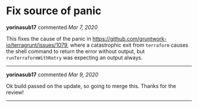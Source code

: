 # Fix source of panic

**yorinasub17** commented *Mar 7, 2020*

This fixes the cause of the panic in https://github.com/gruntwork-io/terragrunt/issues/1079, where a catastrophic exit from `terraform` causes the shell command to return the error without output, but `runTerraformWithRetry` was expecting an output always.
<br />
***


**yorinasub17** commented *Mar 9, 2020*

Ok build passed on the update, so going to merge this. Thanks for the review!
***

